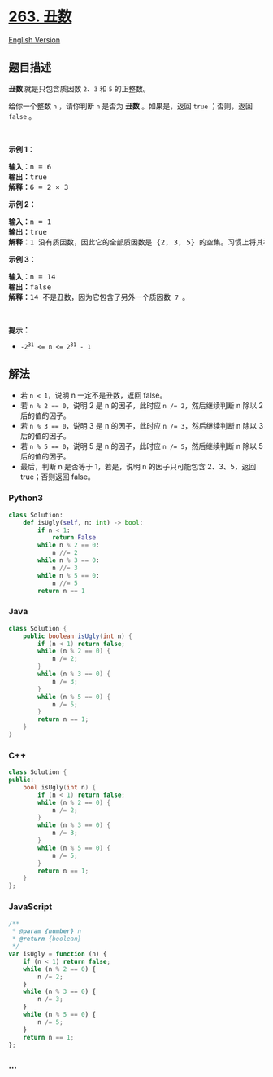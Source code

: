 # [263. 丑数](https://leetcode.cn/problems/ugly-number)

[English Version](/solution/0200-0299/0263.Ugly%20Number/README_EN.md)

## 题目描述

<!-- 这里写题目描述 -->

<p><strong>丑数 </strong>就是只包含质因数&nbsp;<code>2</code>、<code>3</code> 和 <code>5</code>&nbsp;的正整数。</p>

<p>给你一个整数 <code>n</code> ，请你判断 <code>n</code> 是否为 <strong>丑数</strong> 。如果是，返回 <code>true</code> ；否则，返回 <code>false</code> 。</p>

<p>&nbsp;</p>

<p><strong>示例 1：</strong></p>

<pre>
<strong>输入：</strong>n = 6
<strong>输出：</strong>true
<strong>解释：</strong>6 = 2 × 3</pre>

<p><strong>示例 2：</strong></p>

<pre>
<strong>输入：</strong>n = 1
<strong>输出：</strong>true
<strong>解释：</strong>1 没有质因数，因此它的全部质因数是 {2, 3, 5} 的空集。习惯上将其视作第一个丑数。</pre>

<p><strong>示例 3：</strong></p>

<pre>
<strong>输入：</strong>n = 14
<strong>输出：</strong>false
<strong>解释：</strong>14 不是丑数，因为它包含了另外一个质因数&nbsp;<code>7 </code>。
</pre>

<p>&nbsp;</p>

<p><strong>提示：</strong></p>

<ul>
	<li><code>-2<sup>31</sup> &lt;= n &lt;= 2<sup>31</sup> - 1</code></li>
</ul>

## 解法

<!-- 这里可写通用的实现逻辑 -->

-   若 `n < 1`，说明 n 一定不是丑数，返回 false。
-   若 `n % 2 == 0`，说明 2 是 n 的因子，此时应 `n /= 2`，然后继续判断 n 除以 2 后的值的因子。
-   若 `n % 3 == 0`，说明 3 是 n 的因子，此时应 `n /= 3`，然后继续判断 n 除以 3 后的值的因子。
-   若 `n % 5 == 0`，说明 5 是 n 的因子，此时应 `n /= 5`，然后继续判断 n 除以 5 后的值的因子。
-   最后，判断 n 是否等于 1，若是，说明 n 的因子只可能包含 2、3、5，返回 true；否则返回 false。

<!-- tabs:start -->

### **Python3**

<!-- 这里可写当前语言的特殊实现逻辑 -->

```python
class Solution:
    def isUgly(self, n: int) -> bool:
        if n < 1:
            return False
        while n % 2 == 0:
            n //= 2
        while n % 3 == 0:
            n //= 3
        while n % 5 == 0:
            n //= 5
        return n == 1
```

### **Java**

<!-- 这里可写当前语言的特殊实现逻辑 -->

```java
class Solution {
    public boolean isUgly(int n) {
        if (n < 1) return false;
        while (n % 2 == 0) {
            n /= 2;
        }
        while (n % 3 == 0) {
            n /= 3;
        }
        while (n % 5 == 0) {
            n /= 5;
        }
        return n == 1;
    }
}
```

### **C++**

```cpp
class Solution {
public:
    bool isUgly(int n) {
        if (n < 1) return false;
        while (n % 2 == 0) {
            n /= 2;
        }
        while (n % 3 == 0) {
            n /= 3;
        }
        while (n % 5 == 0) {
            n /= 5;
        }
        return n == 1;
    }
};
```

### **JavaScript**

```js
/**
 * @param {number} n
 * @return {boolean}
 */
var isUgly = function (n) {
    if (n < 1) return false;
    while (n % 2 == 0) {
        n /= 2;
    }
    while (n % 3 == 0) {
        n /= 3;
    }
    while (n % 5 == 0) {
        n /= 5;
    }
    return n == 1;
};
```

### **...**

```

```

<!-- tabs:end -->
